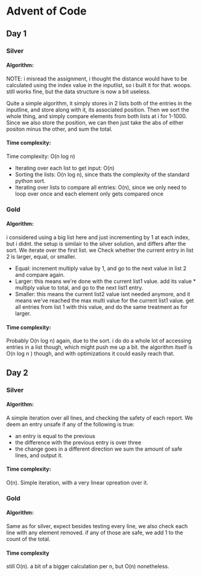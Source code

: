 # Advent of Code

## Day 1
### Silver
#### Algorithm:
NOTE: i misread the assignment, i thought the distance would have to be calculated using the index value in the inputlist, so i built it for that. woops.
still works fine, but the data structure is now a bit useless.

Quite a simple algorithm, it simply stores in 2 lists both of the entries in the inputline, and store along with it, its associated position.
Then we sort the whole thing, and simply compare elements from both lists at i for 1-1000.
Since we also store the position, we can then just take the abs of either positon minus the other, and sum the total.

#### Time complexity:
Time complexity: O(n log n)
- Iterating over each list to get input: O(n)
- Sorting the lists: O(n log n), since thats the complexity of the standard python sort.
- Iterating over lists to compare all entries: O(n), since we only need to loop over once and each element only gets compared once

### Gold
#### Algorithm:
i considered using a big list here and just incrementing by 1 at each index, but i didnt.
the setup is similair to the silver solution, and differs after the sort.
We iterate over the first list.
we Check whether the current entry in list 2 is larger, equal, or smaller.
- Equal: increment multiply value by 1, and go to the next value in list 2 and compare again.
- Larger: this means we're done with the current list1 value. add its value * multiply value to total, and go to the next list1 entry.
- Smaller: this means the current list2 value isnt needed anymore, and it means we've reached the max multi value for the current list1 value. get all entries from list 1 with this value, and do the same treatment as for larger.

#### Time complexity:
Probably O(n log n) again, due to the sort. i do do a whole lot of accessing entries in a list though, which might push me up a bit.
the algorithm itself is O(n log n ) though, and with optimizations it could easily reach that.

## Day 2 
### Silver
#### Algorithm:
A simple iteration over all lines, and checking the safety of each report.
We deem an entry unsafe if any of the following is true:
- an entry is equal to the previous
- the difference with the previous entry is over three
- the change goes in a different direction
we sum the amount of safe lines, and output it.

#### Time complexity:
O(n). Simple iteration, with a very linear opreation over it.

### Gold
#### Algorithm:
Same as for silver, expect besides testing every line, we also check each line with any element removed. if any of those are safe, we add 1 to the count of the total.

#### Time complexity
still O(n). a bit of a bigger calculation per n, but O(n) nonetheless.